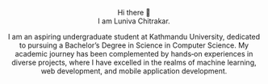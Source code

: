 <p align="center">
 Hi there 👋 <br>
I am Luniva Chitrakar.
</p>
<p align ="center">
 I am an aspiring undergraduate student at Kathmandu University, dedicated to pursuing a Bachelor’s Degree in Science in Computer Science. My
academic journey has been complemented by hands‑on experiences in diverse projects, where I have excelled in the realms of machine learning,
web development, and mobile application development.
</p>
<!--
**zeph11/zeph11** is a ✨ _special_ ✨ repository because its `README.md` (this file) appears on your GitHub profile.

Here are some ideas to get you started:

- 🔭 I’m currently working on ...
- 🌱 I’m currently learning ...
- 👯 I’m looking to collaborate on ...
- 🤔 I’m looking for help with ...
- 💬 Ask me about ...
- 📫 How to reach me: ...
- 😄 Pronouns: ...
- ⚡ Fun fact: ...
-->
